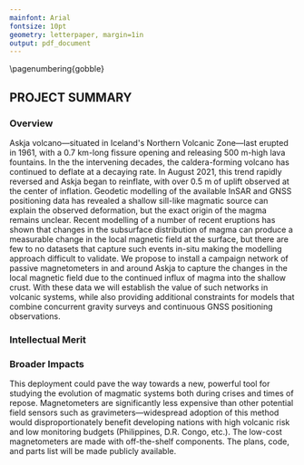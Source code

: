 ```yaml
---
mainfont: Arial
fontsize: 10pt
geometry: letterpaper, margin=1in
output: pdf_document
---
```

\pagenumbering{gobble}

## PROJECT SUMMARY

### Overview
Askja volcano—situated in Iceland's Northern Volcanic Zone—last erupted in 1961, with a 0.7 km-long fissure opening and releasing 500 m-high lava fountains. In the the intervening decades, the caldera-forming volcano has continued to deflate at a decaying rate. In August 2021, this trend rapidly reversed and Askja began to reinflate, with over 0.5 m of uplift observed at the center of inflation. Geodetic modelling of the available InSAR and GNSS positioning data has revealed a shallow sill-like magmatic source can explain the observed deformation, but the exact origin of the magma remains unclear. Recent modelling of a number of recent eruptions has shown that changes in the subsurface distribution of magma can produce a measurable change in the local magnetic field at the surface, but there are few to no datasets that capture such events in-situ making the modelling approach difficult to validate. We propose to install a campaign network of passive magnetometers in and around Askja to capture the changes in the local magnetic field due to the continued influx of magma into the shallow crust. With these data we will establish the value of such networks in volcanic systems, while also providing additional constraints for models that combine concurrent gravity surveys and continuous GNSS positioning observations.

### Intellectual Merit


### Broader Impacts
This deployment could pave the way towards a new, powerful tool for studying the evolution of magmatic systems both during crises and times of repose. Magnetometers are significantly less expensive than other potential field sensors such as gravimeters—widespread adoption of this method would disproportionately benefit developing nations with high volcanic risk and low monitoring budgets (Philippines, D.R. Congo, etc.). The low-cost magnetometers are made with off-the-shelf components. The plans, code, and parts list will be made publicly available.
